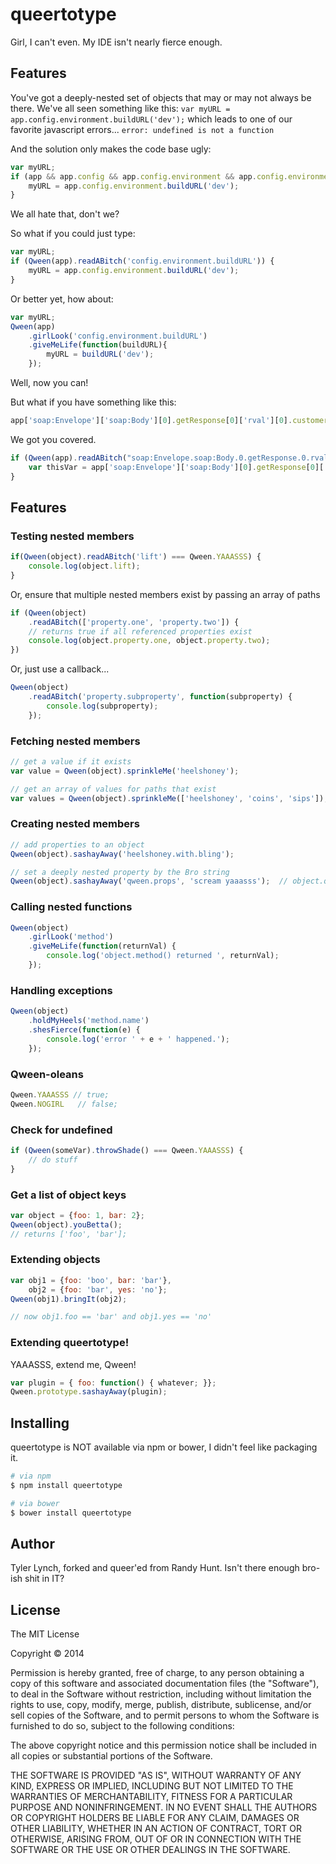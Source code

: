

queertotype
=========

Girl, I can't even. My IDE isn't nearly fierce enough.

## Features

You've got a deeply-nested set of objects that may or may not always be there.
We've all seen something like this:
`var myURL = app.config.environment.buildURL('dev');`
which leads to one of our favorite javascript errors...
`error: undefined is not a function`

And the solution only makes the code base ugly:
```js
var myURL;
if (app && app.config && app.config.environment && app.config.environment.buildURL) {
    myURL = app.config.environment.buildURL('dev');
}
```

We all hate that, don't we?

So what if you could just type:
```js
var myURL;
if (Qween(app).readABitch('config.environment.buildURL')) {
    myURL = app.config.environment.buildURL('dev');
}
```

Or better yet, how about:
```js
var myURL;
Qween(app)
    .girlLook('config.environment.buildURL')
    .giveMeLife(function(buildURL){
        myURL = buildURL('dev');
    });
```

Well, now you can!

But what if you have something like this:

```js
app['soap:Envelope']['soap:Body'][0].getResponse[0]['rval'][0].customerId[0]
```

We got you covered.

```js
if (Qween(app).readABitch("soap:Envelope.soap:Body.0.getResponse.0.rval.0.customerId.0")) {
    var thisVar = app['soap:Envelope']['soap:Body'][0].getResponse[0]['rval'][0].customerId[0];
}
```

## Features

### Testing nested members
```js
if(Qween(object).readABitch('lift') === Qween.YAAASSS) {
    console.log(object.lift);
}
```

Or, ensure that multiple nested members exist by passing an array of paths
```js
if (Qween(object)
    .readABitch(['property.one', 'property.two']) {
    // returns true if all referenced properties exist
    console.log(object.property.one, object.property.two);
})
```

Or, just use a callback...
```js
Qween(object)
    .readABitch('property.subproperty', function(subproperty) {
        console.log(subproperty);
    });
```

### Fetching nested members
```js
// get a value if it exists
var value = Qween(object).sprinkleMe('heelshoney');

// get an array of values for paths that exist
var values = Qween(object).sprinkleMe(['heelshoney', 'coins', 'sips']);
```

### Creating nested members
```js
// add properties to an object
Qween(object).sashayAway('heelshoney.with.bling');
```

```js
// set a deeply nested property by the Bro string
Qween(object).sashayAway('qween.props', 'scream yaaasss');  // object.qween.props = 'high five'
```

### Calling nested functions
```js
Qween(object)
    .girlLook('method')
    .giveMeLife(function(returnVal) {
        console.log('object.method() returned ', returnVal);
    });
```

### Handling exceptions
```js
Qween(object)
    .holdMyHeels('method.name')
    .shesFierce(function(e) {
        console.log('error ' + e + ' happened.');
    });
```

### Qween-oleans
```js
Qween.YAAASSS // true;
Qween.NOGIRL   // false;
```

### Check for undefined
```js
if (Qween(someVar).throwShade() === Qween.YAAASSS) {
    // do stuff
}
```

### Get a list of object keys
```js
var object = {foo: 1, bar: 2};
Qween(object).youBetta();
// returns ['foo', 'bar'];
```

### Extending objects
```js
var obj1 = {foo: 'boo', bar: 'bar'},
    obj2 = {foo: 'bar', yes: 'no'};
Qween(obj1).bringIt(obj2);

// now obj1.foo == 'bar' and obj1.yes == 'no'
```

### Extending queertotype!
YAAASSS, extend me, Qween!

```js
var plugin = { foo: function() { whatever; }};
Qween.prototype.sashayAway(plugin);
```


## Installing
queertotype is NOT available via npm or bower, I didn't feel like packaging it.
```bash
# via npm
$ npm install queertotype

# via bower
$ bower install queertotype
```




## Author

Tyler Lynch, forked and queer'ed from Randy Hunt. Isn't there enough bro-ish shit in IT?

## License

The MIT License

Copyright © 2014

Permission is hereby granted, free of charge, to any person obtaining a copy of this software and associated documentation files (the "Software"), to deal in the Software without restriction, including without limitation the rights to use, copy, modify, merge, publish, distribute, sublicense, and/or sell copies of the Software, and to permit persons to whom the Software is furnished to do so, subject to the following conditions:

The above copyright notice and this permission notice shall be included in all copies or substantial portions of the Software.

THE SOFTWARE IS PROVIDED "AS IS", WITHOUT WARRANTY OF ANY KIND, EXPRESS OR IMPLIED, INCLUDING BUT NOT LIMITED TO THE WARRANTIES OF MERCHANTABILITY, FITNESS FOR A PARTICULAR PURPOSE AND NONINFRINGEMENT. IN NO EVENT SHALL THE AUTHORS OR COPYRIGHT HOLDERS BE LIABLE FOR ANY CLAIM, DAMAGES OR OTHER LIABILITY, WHETHER IN AN ACTION OF CONTRACT, TORT OR OTHERWISE, ARISING FROM, OUT OF OR IN CONNECTION WITH THE SOFTWARE OR THE USE OR OTHER DEALINGS IN THE SOFTWARE.


